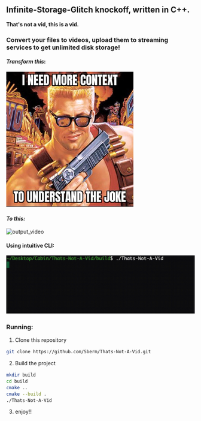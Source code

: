 ## Infinite-Storage-Glitch knockoff, written in C++.

**That's not a vid, this is a vid.**



### Convert your files to videos, upload them to streaming services to get unlimited disk storage!



#### *Transform this*:

![need_more_context](readme_images/need_more_context.jpeg)

#### *To this:*

![output_video](readme_images/output_video.gif)



#### Using intuitive CLI:

![decode_video](readme_images/decode_video.gif)



### Running:

1. Clone this repository 

```bash
git clone https://github.com/Sberm/Thats-Not-A-Vid.git
```

2. Build the project

```bash
mkdir build
cd build
cmake ..
cmake --build .
./Thats-Not-A-Vid
```

3. enjoy!!
